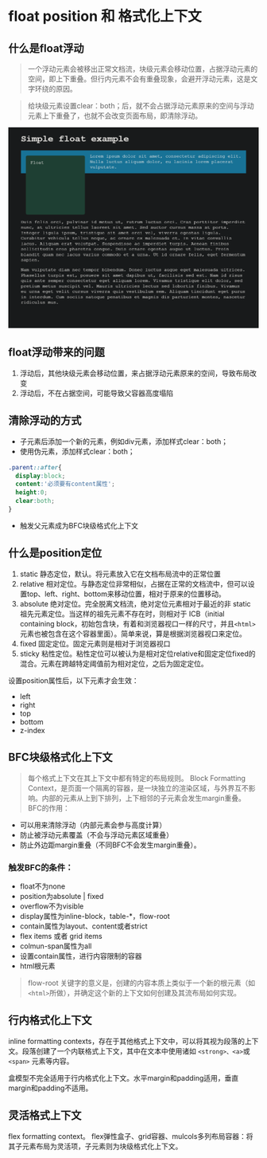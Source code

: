 # float position 和 格式化上下文

## 什么是float浮动

>一个浮动元素会被移出正常文档流，块级元素会移动位置，占据浮动元素的空间，即上下重叠。但行内元素不会有重叠现象，会避开浮动元素，这是文字环绕的原因。

>给块级元素设置clear：both；后，就不会占据浮动元素原来的空间与浮动元素上下重叠了，也就不会改变页面布局，即清除浮动。

 ![alt text](image-8.png)

## float浮动带来的问题

1. 浮动后，其他块级元素会移动位置，来占据浮动元素原来的空间，导致布局改变
2. 浮动后，不在占据空间，可能导致父容器高度塌陷

## 清除浮动的方式

- 子元素后添加一个新的元素，例如div元素，添加样式clear：both；
- 使用伪元素，添加样式clear：both；
  
```css
.parent::after{
  display:block;
  content:'必须要有content属性';
  height:0;
  clear:both;
}

```
- 触发父元素成为BFC块级格式化上下文

## 什么是position定位

1. static 静态定位，默认。将元素放入它在文档布局流中的正常位置
2. relative 相对定位。与静态定位非常相似，占据在正常的文档流中，但可以设置top、left、right、bottom来移动位置，相对于原来的位置移动。
3. absolute 绝对定位。完全脱离文档流，绝对定位元素相对于最近的非 static 祖先元素定位。当这样的祖先元素不存在时，则相对于 ICB（initial containing block，初始包含块，有着和浏览器视口一样的尺寸，并且`<html>`元素也被包含在这个容器里面）。简单来说，算是根据浏览器视口来定位。
4. fixed 固定定位。固定元素则是相对于浏览器视口
5. sticky 粘性定位。粘性定位可以被认为是相对定位relative和固定定位fixed的混合。元素在跨越特定阈值前为相对定位，之后为固定定位。

设置position属性后，以下元素才会生效：
- left
- right
- top
- bottom
- z-index

## BFC块级格式化上下文
>每个格式上下文在其上下文中都有特定的布局规则。
Block Formatting Context，是页面一个隔离的容器，是一块独立的渲染区域，与外界互不影响。内部的元素从上到下排列，上下相邻的子元素会发生margin重叠。BFC的作用：
  - 可以用来清除浮动（内部元素会参与高度计算）
  - 防止被浮动元素覆盖（不会与浮动元素区域重叠）
  - 防止外边距margin重叠（不同BFC不会发生margin重叠）。
### 触发BFC的条件：

- float不为none
- position为absolute | fixed
- overflow不为visible
- display属性为inline-block，table-*，flow-root
- contain属性为layout、content或者strict
- flex items 或者 grid items
- colmun-span属性为all
- 设置contain属性，进行内容限制的容器
- html根元素

>flow-root 关键字的意义是，创建的内容本质上类似于一个新的根元素（如 `<html>`所做），并确定这个新的上下文如何创建及其流布局如何实现。

## 行内格式化上下文 
inline formatting contexts，存在于其他格式上下文中，可以将其视为段落的上下文。段落创建了一个内联格式上下文，其中在文本中使用诸如 `<strong>、<a>`或 `<span>` 元素等内容。

盒模型不完全适用于行内格式化上下文。水平margin和padding适用，垂直margin和padding不适用。

## 灵活格式上下文

flex formatting context。 flex弹性盒子、grid容器、mulcols多列布局容器：将其子元素布局为灵活项，子元素则为块级格式化上下文。
